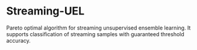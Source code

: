 # Streaming-UEL
Pareto optimal algorithm for streaming unsupervised ensemble learning. It supports classification of streaming samples with guaranteed threshold accuracy.
